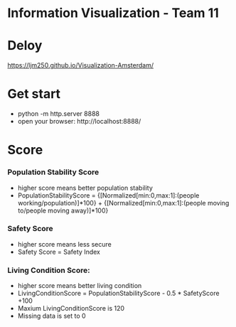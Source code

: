 # Information Visualization - Team 11

# Deloy
https://ljm250.github.io/Visualization-Amsterdam/

# Get start
- python -m http.server 8888
- open your browser: http://localhost:8888/

# Score
### Population Stability Score
- higher score means better population stability
- PopulationStabilityScore = {[Normalized[min:0,max:1]:(people working/population)]*100} + {[Normalized[min:0,max:1]:(people moving to/people moving away)]*100}

### Safety Score
- higher score means less secure
- Safety Score = Safety Index

### Living Condition Score:
- higher score means better living condition
- LivingConditionScore = PopulationStabilityScore - 0.5 * SafetyScore +100
- Maxium LivingConditionScore is 120
- Missing data is set to 0
